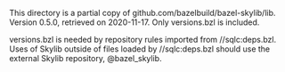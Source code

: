 This directory is a partial copy of github.com/bazelbuild/bazel-skylib/lib.
Version 0.5.0, retrieved on 2020-11-17.
Only versions.bzl is included.

versions.bzl is needed by repository rules imported from //sqlc:deps.bzl.
Uses of Skylib outside of files loaded by //sqlc:deps.bzl should use the
external Skylib repository, @bazel_skylib.
